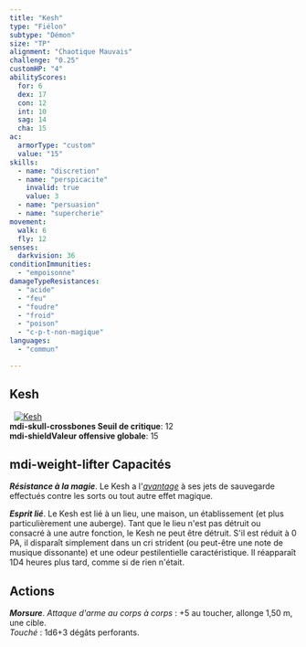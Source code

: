 ```yaml
---
title: "Kesh"
type: "Fiélon"
subtype: "Démon"
size: "TP"
alignment: "Chaotique Mauvais"
challenge: "0.25"
customHP: "4"
abilityScores:
  for: 6
  dex: 17
  con: 12
  int: 10
  sag: 14
  cha: 15
ac:
  armorType: "custom"
  value: "15"
skills:
  - name: "discretion"
  - name: "perspicacite"
    invalid: true
    value: 3
  - name: "persuasion"
  - name: "supercherie"
movement:
  walk: 6
  fly: 12
senses:
  darkvision: 36
conditionImmunities:
  - "empoisonne"
damageTypeResistances:
  - "acide"
  - "feu"
  - "foudre"
  - "froid"
  - "poison"
  - "c-p-t-non-magique"
languages:
  - "commun"

---
```

## Kesh
&nbsp;
[![Kesh](https://www.douaratil.fr/illustrations/fielon/keshm.png)](https://www.douaratil.fr/illustrations/fielon/kesh.jpg)  
**<v-icon>mdi-skull-crossbones</v-icon> Seuil de critique**: 12      
**<v-icon>mdi-shield</v-icon>Valeur offensive globale**: 15   
## <v-icon>mdi-weight-lifter</v-icon> Capacités
_**Résistance à la magie**_. Le Kesh a l'[_avantage_](/utiliser-les-caracteristiques/#avantage-et-desavantage) à ses jets de sauvegarde effectués contre les sorts ou tout autre effet magique.

_**Esprit lié**_. Le Kesh est lié à un lieu, une maison, un établissement (et plus particulièrement une auberge). Tant que le lieu n'est pas détruit ou consacré à une autre fonction, le Kesh ne peut être détruit. S'il est réduit à 0 PA, il disparaît simplement dans un cri strident (ou peut-être une note de musique dissonante) et une odeur pestilentielle caractéristique. Il réapparaît 1D4 heures plus tard, comme si de rien n'était.

## Actions
_**Morsure**_. _Attaque d'arme au corps à corps_ : +5 au toucher, allonge 1,50 m, une cible.  
_Touché_ : 1d6+3 dégâts perforants.
